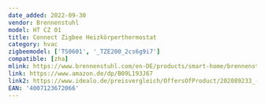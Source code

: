 ```yaml
---
date_added: 2022-09-30
vendor: Brennenstuhl
model: HT CZ 01
title: Connect Zigbee Heizkörperthermostat
category: hvac
zigbeemodel: ['TS0601', '_TZE200_2cs6g9i7']
compatible: [zha]
mlink: https://www.brennenstuhl.com/en-DE/products/smart-home/brennenstuhl-r-connect-zigbee-radiator-thermostat-ht-cz-01
link: https://www.amazon.de/dp/B09L193J67
link2: https://www.idealo.de/preisvergleich/OffersOfProduct/202089233_-zigbee-connect-01-brennenstuhl.html
EAN: '4007123672066'
---
```

